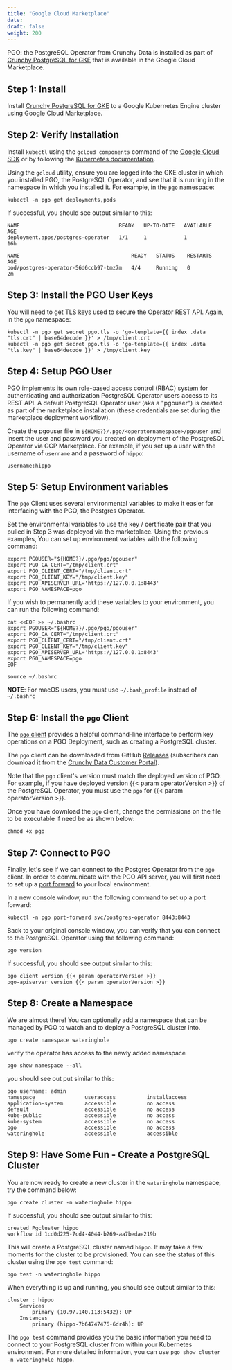 ```yaml
---
title: "Google Cloud Marketplace"
date:
draft: false
weight: 200
---
```


PGO: the PostgreSQL Operator from Crunchy Data is installed as part of [Crunchy PostgreSQL for GKE][gcm-listing]
that is available in the Google Cloud Marketplace.

[gcm-listing]: https://console.cloud.google.com/marketplace/details/crunchydata/crunchy-postgresql-operator


## Step 1: Install

Install [Crunchy PostgreSQL for GKE][gcm-listing] to a Google Kubernetes Engine cluster using
Google Cloud Marketplace.

## Step 2: Verify Installation

Install `kubectl` using the `gcloud components` command of the [Google Cloud SDK][sdk-install] or
by following the [Kubernetes documentation][kubectl-install].

[kubectl-install]: https://kubernetes.io/docs/tasks/tools/install-kubectl/
[sdk-install]: https://cloud.google.com/sdk/docs/install

Using the `gcloud` utility, ensure you are logged into the GKE cluster in which you installed PGO, the
PostgreSQL Operator, and see that it is running in the namespace in which you installed it.
For example, in the `pgo` namespace:

```shell
kubectl -n pgo get deployments,pods
```

If successful, you should see output similar to this:

```
NAME                                READY   UP-TO-DATE   AVAILABLE   AGE
deployment.apps/postgres-operator   1/1     1            1           16h

NAME                                    READY   STATUS    RESTARTS   AGE
pod/postgres-operator-56d6ccb97-tmz7m   4/4     Running   0          2m
```


## Step 3: Install the PGO User Keys

You will need to get TLS keys used to secure the Operator REST API. Again, in the `pgo` namespace:

```shell
kubectl -n pgo get secret pgo.tls -o 'go-template={{ index .data "tls.crt" | base64decode }}' > /tmp/client.crt
kubectl -n pgo get secret pgo.tls -o 'go-template={{ index .data "tls.key" | base64decode }}' > /tmp/client.key
```


## Step 4: Setup PGO User

PGO implements its own role-based access control (RBAC) system for authenticating and authorization PostgreSQL Operator users access to its REST API.  A default PostgreSQL Operator user (aka a "pgouser") is created as part of the marketplace installation (these credentials are set during the marketplace deployment workflow).

Create the pgouser file in `${HOME?}/.pgo/<operatornamespace>/pgouser` and insert the user and password you created on deployment of the PostgreSQL Operator via GCP Marketplace.  For example, if you set up a user with the username of `username` and a password of `hippo`:

```shell
username:hippo
```


## Step 5: Setup Environment variables

The `pgo` Client uses several environmental variables to make it easier for interfacing with the PGO, the Postgres Operator.

Set the environmental variables to use the key / certificate pair that you pulled in Step 3 was deployed via the marketplace. Using the previous examples, You can set up environment variables with the following command:

```shell
export PGOUSER="${HOME?}/.pgo/pgo/pgouser"
export PGO_CA_CERT="/tmp/client.crt"
export PGO_CLIENT_CERT="/tmp/client.crt"
export PGO_CLIENT_KEY="/tmp/client.key"
export PGO_APISERVER_URL='https://127.0.0.1:8443'
export PGO_NAMESPACE=pgo
```

If you wish to permanently add these variables to your environment, you can run the following command:

```shell
cat <<EOF >> ~/.bashrc
export PGOUSER="${HOME?}/.pgo/pgo/pgouser"
export PGO_CA_CERT="/tmp/client.crt"
export PGO_CLIENT_CERT="/tmp/client.crt"
export PGO_CLIENT_KEY="/tmp/client.key"
export PGO_APISERVER_URL='https://127.0.0.1:8443'
export PGO_NAMESPACE=pgo
EOF

source ~/.bashrc
```

**NOTE**: For macOS users, you must use `~/.bash_profile` instead of `~/.bashrc`


## Step 6: Install the `pgo` Client

The [`pgo` client](/pgo-client/) provides a helpful command-line interface to perform key operations on a PGO Deployment, such as creating a PostgreSQL cluster.

The `pgo` client can be downloaded from GitHub [Releases](https://github.com/crunchydata/postgres-operator/releases) (subscribers can download it from the [Crunchy Data Customer Portal](https://access.crunchydata.com)).

Note that the `pgo` client's version must match the deployed version of PGO. For example, if you have deployed version {{< param operatorVersion >}} of the PostgreSQL Operator, you must use the `pgo` for {{< param operatorVersion >}}.

Once you have download the `pgo` client, change the permissions on the file to be executable if need be as shown below:

```shell
chmod +x pgo
```

## Step 7: Connect to PGO

Finally, let's see if we can connect to the Postgres Operator from the `pgo` client. In order to communicate with the PGO API server, you will first need to set up a [port forward](https://kubernetes.io/docs/tasks/access-application-cluster/port-forward-access-application-cluster/) to your local environment.

In a new console window, run the following command to set up a port forward:

```shell
kubectl -n pgo port-forward svc/postgres-operator 8443:8443
```

Back to your original console window, you can verify that you can connect to the PostgreSQL Operator using the following command:

```shell
pgo version
```

If successful, you should see output similar to this:

```
pgo client version {{< param operatorVersion >}}
pgo-apiserver version {{< param operatorVersion >}}
```

## Step 8: Create a Namespace

We are almost there!  You can optionally add a namespace that can be managed by PGO to watch and to deploy a PostgreSQL cluster into.

```shell
pgo create namespace wateringhole
```

verify the operator has access to the newly added namespace

```shell
pgo show namespace --all
```

you should see out put similar to this:

```shell
pgo username: admin
namespace                useraccess          installaccess
application-system       accessible          no access
default                  accessible          no access
kube-public              accessible          no access
kube-system              accessible          no access
pgo                      accessible          no access
wateringhole             accessible          accessible
```

## Step 9: Have Some Fun - Create a PostgreSQL Cluster

You are now ready to create a new cluster in the `wateringhole` namespace, try the command below:

```shell
pgo create cluster -n wateringhole hippo
```

If successful, you should see output similar to this:

```
created Pgcluster hippo
workflow id 1cd0d225-7cd4-4044-b269-aa7bedae219b
```

This will create a PostgreSQL cluster named `hippo`. It may take a few moments for the cluster to be provisioned. You can see the status of this cluster using the `pgo test` command:

```shell
pgo test -n wateringhole hippo
```

When everything is up and running, you should see output similar to this:

```
cluster : hippo
	Services
		primary (10.97.140.113:5432): UP
	Instances
		primary (hippo-7b64747476-6dr4h): UP
```

The `pgo test` command provides you the basic information you need to connect to your PostgreSQL cluster from within your Kubernetes environment. For more detailed information, you can use `pgo show cluster -n wateringhole hippo`.
